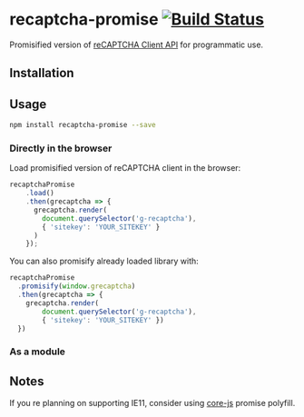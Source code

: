 # recaptcha-promise [![Build Status](https://travis-ci.org/halfzebra/recaptcha-promise.svg?branch=master)](https://travis-ci.org/halfzebra/recaptcha-promise)

Promisified version of [reCAPTCHA Client API](https://developers.google.com/recaptcha/docs/display) for programmatic use.

## Installation

## Usage

```bash
npm install recaptcha-promise --save
```

### Directly in the browser

Load promisified version of reCAPTCHA client in the browser:

```js
recaptchaPromise
    .load()
    .then(grecaptcha => {
      grecaptcha.render(
        document.querySelector('g-recaptcha'),
        { 'sitekey': 'YOUR_SITEKEY' }
      )
    });
```
You can also promisify already loaded library with:

```js
recaptchaPromise
  .promisify(window.grecaptcha)
  .then(grecaptcha => {
    grecaptcha.render(
        document.querySelector('g-recaptcha'),
        { 'sitekey': 'YOUR_SITEKEY' })
  })
```
### As a module

## Notes

If you re planning on supporting IE11, consider using [core-js](https://github.com/zloirock/core-js) promise polyfill.